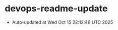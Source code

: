 # devops-readme-update
<!--START_SECTION:activity-->
- Auto-updated at Wed Oct 15 22:12:46 UTC 2025
<!--END_SECTION:activity-->
